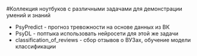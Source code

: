 #Коллекция ноутбуков с различными задачами для демонстрации умений и знаний
* PsyPredict - прогноз тревожности на основе данных из ВК
* PsyDL - поптыка использовать нейросети для этой же задачи
* classification_of_reviews - сбор отзывов о ВУЗах, обучение модели классификации
